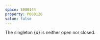 ```yaml
---
space: S000144
property: P000126
value: false
---
```


The singleton $\{a\}$ is neither open nor closed.
